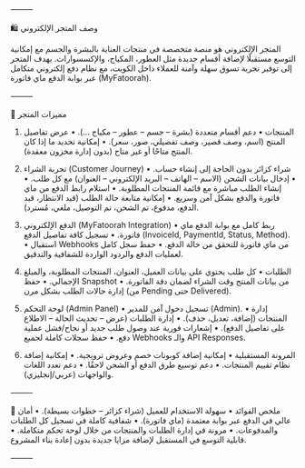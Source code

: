 
⸻

🛍️ وصف المتجر الإلكتروني

المتجر الإلكتروني هو منصة متخصصة في منتجات العناية بالبشرة والجسم مع إمكانية التوسع مستقبلًا لإضافة أقسام جديدة مثل العطور، المكياج، والإكسسوارات. يهدف المتجر إلى توفير تجربة تسوق سهلة وآمنة للعملاء داخل الكويت، مع نظام دفع إلكتروني متكامل عبر بوابة الدفع ماي فاتورة (MyFatoorah).

⸻

🎯 مميزات المتجر

1. المنتجات
	•	دعم أقسام متعددة (بشرة – جسم – عطور – مكياج …).
	•	عرض تفاصيل المنتج (اسم، وصف قصير، وصف تفصيلي، صور، سعر).
	•	إمكانية تحديد ما إذا كان المنتج متاحًا أو غير متاح (بدون إدارة مخزون معقدة).

2. تجربة الشراء (Customer Journey)
	•	شراء كزائر بدون الحاجة إلى إنشاء حساب.
	•	إدخال بيانات الشحن (الاسم – الهاتف – البريد الإلكتروني – العنوان) مع كل طلب.
	•	إنشاء الطلب مباشرة مع قائمة المنتجات المطلوبة.
	•	استلام رابط الدفع من ماي فاتورة والدفع بشكل آمن وسريع.
	•	إمكانية متابعة حالة الطلب (قيد الانتظار، قيد الدفع، مدفوع، تم الشحن، تم التوصيل، ملغي، مُسترد).

3. الدفع الإلكتروني (MyFatoorah Integration)
	•	ربط كامل مع بوابة الدفع ماي فاتورة.
	•	تسجيل كافة تفاصيل الدفع (InvoiceId, PaymentId, Status, Method).
	•	استقبال Webhooks من ماي فاتورة للتحقق من حالة الدفع.
	•	حفظ سجل كامل لعمليات الدفع والردود الواردة للشفافية والتدقيق.

4. الطلبات
	•	كل طلب يحتوي على بيانات العميل، العنوان، المنتجات المطلوبة، والمبلغ الإجمالي.
	•	حفظ Snapshot من بيانات المنتج وقت الشراء لضمان دقة الفاتورة.
	•	إدارة حالات الطلب بشكل مرن (من Pending حتى Delivered).

5. لوحة التحكم (Admin Panel)
	•	تسجيل دخول آمن للمدير (Admin).
	•	إدارة المنتجات (إضافة، تعديل، حذف).
	•	إدارة الطلبات (عرض – تحديث الحالة – الاطلاع على تفاصيل الدفع).
	•	إشعارات فورية عند وصول طلب جديد أو نجاح/فشل عملية دفع.
	•	حفظ سجلات كاملة لجميع Webhooks والـ API Responses.

6. المرونة المستقبلية
	•	إمكانية إضافة كوبونات خصم وعروض ترويجية.
	•	إمكانية إضافة نظام تقييم المنتجات.
	•	دعم توسيع طرق الدفع أو الشحن لاحقًا.
	•	دعم تعدد اللغات والواجهات (عربي/إنجليزي).

⸻

🚀 ملخص الفوائد
	•	سهولة الاستخدام للعميل (شراء كزائر – خطوات بسيطة).
	•	أمان عالي في الدفع عبر بوابة معتمدة (ماي فاتورة).
	•	شفافية كاملة في تسجيل كل الطلبات والمدفوعات.
	•	مرونة في إدارة الطلبات والمنتجات من خلال لوحة تحكم متكاملة.
	•	قابلية التوسع في المستقبل لإضافة مزايا جديدة بدون إعادة بناء المشروع.

⸻
